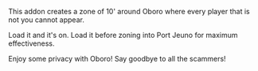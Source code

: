 This addon creates a zone of 10' around Oboro where every player that is not you cannot appear.

Load it and it's on. Load it before zoning into Port Jeuno for maximum effectiveness.

Enjoy some privacy with Oboro! Say goodbye to all the scammers!
